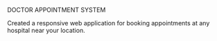 DOCTOR APPOINTMENT SYSTEM

Created a responsive web application for booking appointments at any hospital near your location.

